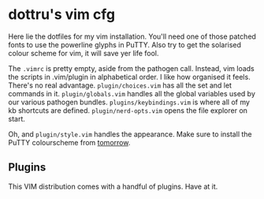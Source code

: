 # dottru's vim cfg

Here lie the dotfiles for my vim installation. You'll need one of those patched fonts to use the powerline glyphs in PuTTY.
Also try to get the solarised colour scheme for vim, it will save yer life fool.

The `.vimrc` is pretty empty, aside from the pathogen call. Instead, vim loads the scripts in .vim/plugin in alphabetical order. I like how organised
it feels. There's no real advantage. `plugin/choices.vim` has all the set and let commands in it. `plugin/globals.vim`
handles all the global variables used by our various pathogen bundles. `plugins/keybindings.vim` is where all of my kb
shortcuts are defined. `plugin/nerd-opts.vim` opens the file explorer on start. 

Oh, and `plugin/style.vim` handles the appearance. Make sure to install the PuTTY colourscheme from [tomorrow].

[tomorrow]:  https://github.com/chriskempson/tomorrow-theme


## Plugins

This VIM distribution comes with a handful of plugins. Have at it.

  [minibufexpl]:  https://github.com/fholgado/minibufexpl.vim.git
  [nerdtree]:     https://github.com/scrooloose/nerdtree.git
  [ctrlp]:        https://github.com/kien/ctrlp.vim.git
  [supertab]:     https://github.com/ervandew/supertab
  [airline]:      https://github.com/bling/vim-airline
  [bufferline]:   https://github.com/bling/vim-bufferline.git
  [syntastic]:    https://github.com/scrooloose/syntastic.git
  [taglist]:      https://github.com/vim-scripts/taglist.vim

